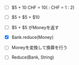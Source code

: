 - [ ] $5 + 10 CHF = $10 ($ : CHF = 1 : 2)
- [ ] $5 + $5 = $10
- [ ] $5 + $5 がMoneyを返す
- [x] Bank.reduce(Money)
- [ ] Moneyを変換して換算を行う
- [ ] Reduce(Bank, String)

